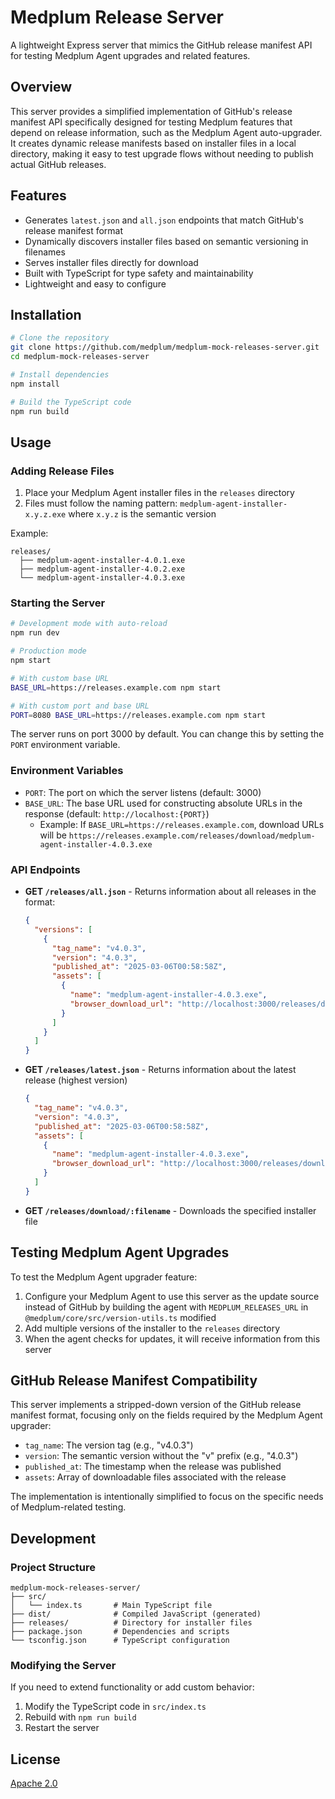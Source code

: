 # Medplum Release Server

A lightweight Express server that mimics the GitHub release manifest API for testing Medplum Agent upgrades and related features.

## Overview

This server provides a simplified implementation of GitHub's release manifest API specifically designed for testing Medplum features that depend on release information, such as the Medplum Agent auto-upgrader. It creates dynamic release manifests based on installer files in a local directory, making it easy to test upgrade flows without needing to publish actual GitHub releases.

## Features

- Generates `latest.json` and `all.json` endpoints that match GitHub's release manifest format
- Dynamically discovers installer files based on semantic versioning in filenames
- Serves installer files directly for download
- Built with TypeScript for type safety and maintainability
- Lightweight and easy to configure

## Installation

```bash
# Clone the repository
git clone https://github.com/medplum/medplum-mock-releases-server.git
cd medplum-mock-releases-server

# Install dependencies
npm install

# Build the TypeScript code
npm run build
```

## Usage

### Adding Release Files

1. Place your Medplum Agent installer files in the `releases` directory
2. Files must follow the naming pattern: `medplum-agent-installer-x.y.z.exe` where `x.y.z` is the semantic version

Example:

```
releases/
  ├── medplum-agent-installer-4.0.1.exe
  ├── medplum-agent-installer-4.0.2.exe
  └── medplum-agent-installer-4.0.3.exe
```

### Starting the Server

```bash
# Development mode with auto-reload
npm run dev

# Production mode
npm start

# With custom base URL
BASE_URL=https://releases.example.com npm start

# With custom port and base URL
PORT=8080 BASE_URL=https://releases.example.com npm start
```

The server runs on port 3000 by default. You can change this by setting the `PORT` environment variable.

### Environment Variables

- `PORT`: The port on which the server listens (default: 3000)
- `BASE_URL`: The base URL used for constructing absolute URLs in the response (default: `http://localhost:{PORT}`)
  - Example: If `BASE_URL=https://releases.example.com`, download URLs will be `https://releases.example.com/releases/download/medplum-agent-installer-4.0.3.exe`

### API Endpoints

- **GET `/releases/all.json`** - Returns information about all releases in the format:

  ```json
  {
    "versions": [
      {
        "tag_name": "v4.0.3",
        "version": "4.0.3",
        "published_at": "2025-03-06T00:58:58Z",
        "assets": [
          {
            "name": "medplum-agent-installer-4.0.3.exe",
            "browser_download_url": "http://localhost:3000/releases/download/medplum-agent-installer-4.0.3.exe"
          }
        ]
      }
    ]
  }
  ```

- **GET `/releases/latest.json`** - Returns information about the latest release (highest version)

  ```json
  {
    "tag_name": "v4.0.3",
    "version": "4.0.3",
    "published_at": "2025-03-06T00:58:58Z",
    "assets": [
      {
        "name": "medplum-agent-installer-4.0.3.exe",
        "browser_download_url": "http://localhost:3000/releases/download/medplum-agent-installer-4.0.3.exe"
      }
    ]
  }
  ```

- **GET `/releases/download/:filename`** - Downloads the specified installer file

## Testing Medplum Agent Upgrades

To test the Medplum Agent upgrader feature:

1. Configure your Medplum Agent to use this server as the update source instead of GitHub by building the agent with `MEDPLUM_RELEASES_URL` in `@medplum/core/src/version-utils.ts` modified
2. Add multiple versions of the installer to the `releases` directory
3. When the agent checks for updates, it will receive information from this server

## GitHub Release Manifest Compatibility

This server implements a stripped-down version of the GitHub release manifest format, focusing only on the fields required by the Medplum Agent upgrader:

- `tag_name`: The version tag (e.g., "v4.0.3")
- `version`: The semantic version without the "v" prefix (e.g., "4.0.3")
- `published_at`: The timestamp when the release was published
- `assets`: Array of downloadable files associated with the release

The implementation is intentionally simplified to focus on the specific needs of Medplum-related testing.

## Development

### Project Structure

```
medplum-mock-releases-server/
├── src/
│   └── index.ts       # Main TypeScript file
├── dist/              # Compiled JavaScript (generated)
├── releases/          # Directory for installer files
├── package.json       # Dependencies and scripts
└── tsconfig.json      # TypeScript configuration
```

### Modifying the Server

If you need to extend functionality or add custom behavior:

1. Modify the TypeScript code in `src/index.ts`
2. Rebuild with `npm run build`
3. Restart the server

## License

[Apache 2.0](LICENSE.txt)
